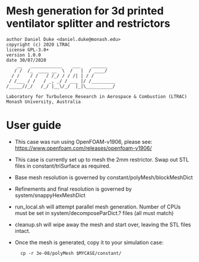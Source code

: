 # Mesh generation for 3d printed ventilator splitter and restrictors

    author Daniel Duke <daniel.duke@monash.edu>
    copyright (c) 2020 LTRAC
    license GPL-3.0+
    version 1.0.0
    date 30/07/2020
        __   ____________    ___    ______
       / /  /_  ____ __  \  /   |  / ____/
      / /    / /   / /_/ / / /| | / /
     / /___ / /   / _, _/ / ___ |/ /_________
    /_____//_/   /_/ |__\/_/  |_|\__________/

    Laboratory for Turbulence Research in Aerospace & Combustion (LTRAC)
    Monash University, Australia

# User guide

- This case was run using OpenFOAM-v1906, please see: https://www.openfoam.com/releases/openfoam-v1906/

- This case is currently set up to mesh the 2mm restrictor. Swap out STL files in constant/triSurface as required.

- Base mesh resolution is governed by constant/polyMesh/blockMeshDict

- Refinements and final resolution is governed by system/snappyHexMeshDict

- run_local.sh will attempt parallel mesh generation. Number of CPUs must be set in system/decomposeParDict.? files (all must match)

- cleanup.sh will wipe away the mesh and start over, leaving the STL files intact.

- Once the mesh is generated, copy it to your simulation case:

        cp -r 3e-08/polyMesh $MYCASE/constant/
